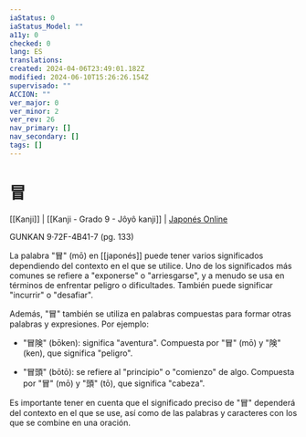 ```yaml
---
iaStatus: 0
iaStatus_Model: ""
a11y: 0
checked: 0
lang: ES
translations: 
created: 2024-04-06T23:49:01.182Z
modified: 2024-06-10T15:26:26.154Z
supervisado: ""
ACCION: ""
ver_major: 0
ver_minor: 2
ver_rev: 26
nav_primary: []
nav_secondary: []
tags: []
---
```

# 冒

[[Kanji]] | [[Kanji - Grado 9 - Jôyô kanji]]  | [Japonés Online](http://japonesonline.com/kanjis/busqueda/?s=%E5%86%92&x=0&y=0)

GUNKAN 9·72F-4B41-7 (pg. 133)

La palabra "冒" (mō) en [[japonés]] puede tener varios significados dependiendo del contexto en el que se utilice. Uno de los significados más comunes se refiere a "exponerse" o "arriesgarse", y a menudo se usa en términos de enfrentar peligro o dificultades. También puede significar "incurrir" o "desafiar".

Además, "冒" también se utiliza en palabras compuestas para formar otras palabras y expresiones. Por ejemplo:

- "冒険" (bōken): significa "aventura". Compuesta por "冒" (mō) y "険" (ken), que significa "peligro".
    
- "冒頭" (bōtō): se refiere al "principio" o "comienzo" de algo. Compuesta por "冒" (mō) y "頭" (tō), que significa "cabeza".
    

Es importante tener en cuenta que el significado preciso de "冒" dependerá del contexto en el que se use, así como de las palabras y caracteres con los que se combine en una oración.